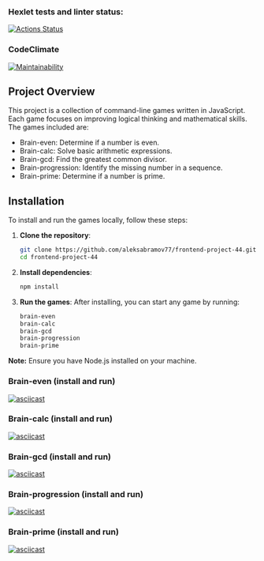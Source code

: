 ### Hexlet tests and linter status:
[![Actions Status](https://github.com/aleksabramov77/frontend-project-44/actions/workflows/hexlet-check.yml/badge.svg)](https://github.com/aleksabramov77/frontend-project-44/actions)


### CodeClimate
[![Maintainability](https://api.codeclimate.com/v1/badges/d48f79683693d8b285a4/maintainability)](https://codeclimate.com/github/aleksabramov77/frontend-project-44/maintainability)

## Project Overview
This project is a collection of command-line games written in JavaScript. Each game focuses on improving logical thinking and mathematical skills. The games included are:
- Brain-even: Determine if a number is even.
- Brain-calc: Solve basic arithmetic expressions.
- Brain-gcd: Find the greatest common divisor.
- Brain-progression: Identify the missing number in a sequence.
- Brain-prime: Determine if a number is prime.


## Installation
To install and run the games locally, follow these steps:

1. **Clone the repository**:
   ```bash
   git clone https://github.com/aleksabramov77/frontend-project-44.git
   cd frontend-project-44
   ```

2. **Install dependencies**:
   ```bash
   npm install
   ```

3. **Run the games**:
   After installing, you can start any game by running:
   ```bash
   brain-even
   brain-calc
   brain-gcd
   brain-progression
   brain-prime
   ```

**Note:** Ensure you have Node.js installed on your machine.


### Brain-even (install and run)
[![asciicast](https://asciinema.org/a/ecY9gSg4JJ7Ed7RYuR8JllKff.svg)](https://asciinema.org/a/ecY9gSg4JJ7Ed7RYuR8JllKff)

### Brain-calc (install and run)
[![asciicast](https://asciinema.org/a/1AuDiXOZd7gYDYRDVsA6Df2ke.svg)](https://asciinema.org/a/1AuDiXOZd7gYDYRDVsA6Df2ke)

### Brain-gcd (install and run)
[![asciicast](https://asciinema.org/a/9RQAv6Huol2PD5vvrQcVrkiws.svg)](https://asciinema.org/a/9RQAv6Huol2PD5vvrQcVrkiws)

### Brain-progression (install and run)
[![asciicast](https://asciinema.org/a/55KVGSV4aumGZHNsEP6jHKyeX.svg)](https://asciinema.org/a/55KVGSV4aumGZHNsEP6jHKyeX)

### Brain-prime (install and run)
[![asciicast](https://asciinema.org/a/s2qtdkpQw7jbjpGPqViQoxCtS.svg)](https://asciinema.org/a/s2qtdkpQw7jbjpGPqViQoxCtS)
